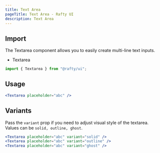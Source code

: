 ```yaml
---
title: Text Area
pageTitle: Text Area - Rafty UI
description: Text Area
---
```


## Import

The Textarea component allows you to easily create multi-line text inputs.

- Textarea

```jsx
import { Textarea } from "@rafty/ui";
```

## Usage

```jsx
<Textarea placeholder="abc" />
```

## Variants

Pass the `variant` prop if you need to adjust visual style of the textarea. Values can be `solid, outline, ghost`.

```jsx
<Textarea placeholder="abc" variant="solid" />
<Textarea placeholder="abc" variant="outline" />
<Textarea placeholder="abc" variant="ghost" />
```
